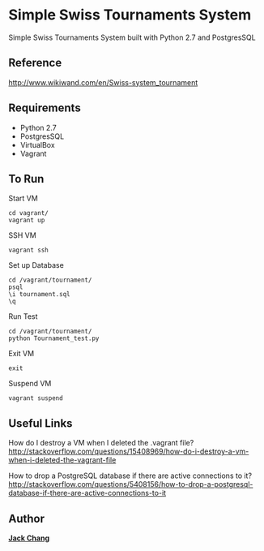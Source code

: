 # Simple Swiss Tournaments System
Simple Swiss Tournaments System built with Python 2.7 and PostgresSQL

## Reference
http://www.wikiwand.com/en/Swiss-system_tournament

## Requirements
- Python 2.7
- PostgresSQL
- VirtualBox
- Vagrant

## To Run
Start VM  
```
cd vagrant/
vagrant up
```
SSH VM
```
vagrant ssh
```
Set up Database
```
cd /vagrant/tournament/
psql
\i tournament.sql
\q
```
Run Test
```
cd /vagrant/tournament/
python Tournament_test.py
```
Exit VM
```
exit
```
Suspend VM
```
vagrant suspend
```

## Useful Links
How do I destroy a VM when I deleted the .vagrant file?
http://stackoverflow.com/questions/15408969/how-do-i-destroy-a-vm-when-i-deleted-the-vagrant-file  

How to drop a PostgreSQL database if there are active connections to it?
http://stackoverflow.com/questions/5408156/how-to-drop-a-postgresql-database-if-there-are-active-connections-to-it

## Author
**[Jack Chang]**

[Jack Chang]: https://wei0831.net
